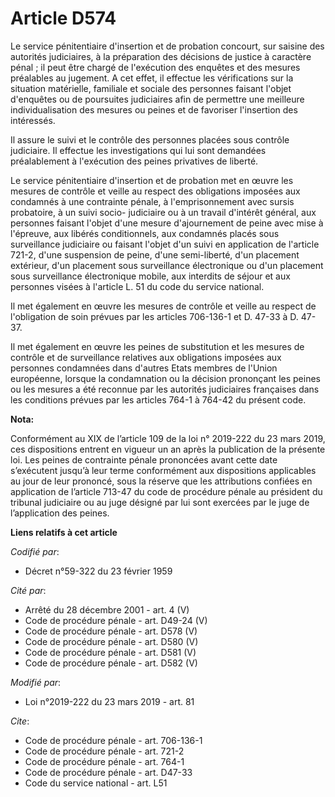 # Article D574

Le service pénitentiaire d'insertion et de probation concourt, sur saisine des autorités judiciaires, à la préparation des
décisions de justice à caractère pénal ; il peut être chargé de l'exécution des enquêtes et des mesures préalables au
jugement. A cet effet, il effectue les vérifications sur la situation matérielle, familiale et sociale des personnes faisant
l'objet d'enquêtes ou de poursuites judiciaires afin de permettre une meilleure individualisation des mesures ou peines et de
favoriser l'insertion des intéressés. 

Il assure le suivi et le contrôle des personnes placées sous contrôle judiciaire. Il effectue les investigations qui lui sont
demandées préalablement à l'exécution des peines privatives de liberté. 

Le service pénitentiaire d'insertion et de probation met en œuvre les mesures de contrôle et veille au respect des
obligations imposées aux condamnés à une contrainte pénale, à l'emprisonnement avec      sursis probatoire, à un suivi socio-
judiciaire ou à un travail d'intérêt général, aux personnes faisant l'objet d'une mesure d'ajournement de peine avec mise à
l'épreuve, aux libérés conditionnels, aux condamnés placés sous surveillance judiciaire ou faisant l'objet d'un suivi en
application de l'article 721-2, d'une suspension de peine, d'une semi-liberté, d'un placement extérieur, d'un placement sous
surveillance électronique ou d'un placement sous surveillance électronique mobile, aux interdits de séjour et aux personnes
visées à l'article L. 51 du code du service national. 

Il met également en œuvre les mesures de contrôle et veille au respect de l'obligation de soin prévues par les articles
706-136-1 et D. 47-33 à D. 47-37. 

Il met également en œuvre les peines de substitution et les mesures de contrôle et de surveillance relatives aux obligations
imposées aux personnes condamnées dans d'autres Etats membres de l'Union européenne, lorsque la condamnation ou la décision
prononçant les peines ou les mesures a été reconnue par les autorités judiciaires françaises dans les conditions prévues par
les articles 764-1 à 764-42 du présent code.

**Nota:**

Conformément au XIX de l’article 109 de la loi n° 2019-222 du 23 mars 2019, ces dispositions entrent en vigueur un an après
la publication de la présente loi. Les peines de contrainte pénale prononcées avant cette date s’exécutent jusqu’à leur terme
conformément aux dispositions applicables au jour de leur prononcé, sous la réserve que les attributions confiées en
application de l’article 713-47 du code de procédure pénale au président du tribunal judiciaire ou au juge désigné par lui
sont exercées par le juge de l’application des peines.

**Liens relatifs à cet article**

_Codifié par_:

  - Décret n°59-322 du 23 février 1959

_Cité par_:

  - Arrêté du 28 décembre 2001 - art. 4 (V)
  - Code de procédure pénale - art. D49-24 (V)
  - Code de procédure pénale - art. D578 (V)
  - Code de procédure pénale - art. D580 (V)
  - Code de procédure pénale - art. D581 (V)
  - Code de procédure pénale - art. D582 (V)

_Modifié par_:

  - Loi n°2019-222 du 23 mars 2019 - art. 81

_Cite_:

  - Code de procédure pénale - art. 706-136-1
  - Code de procédure pénale - art. 721-2
  - Code de procédure pénale - art. 764-1
  - Code de procédure pénale - art. D47-33
  - Code du service national - art. L51
